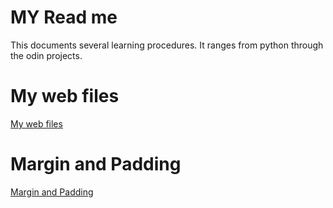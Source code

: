 # MY Read me
This documents several learning procedures. It ranges from python through the odin projects.


# My web files
<a href="https://github.com/olabiyitobidavid/planets/tree/main/my_web_files"> My web files</a>

# Margin and Padding
<a href="https://github.com/olabiyitobidavid/planets/tree/main/margin-an-padding">Margin and Padding</a>